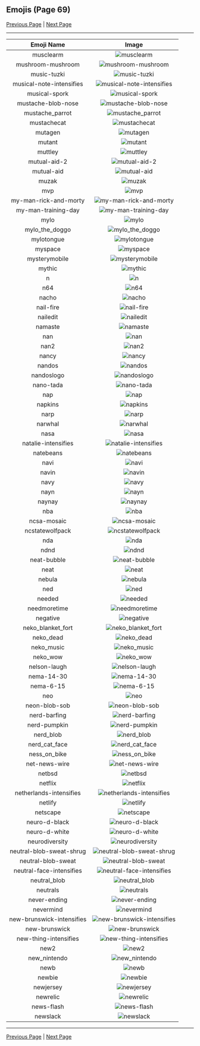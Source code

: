 
## Emojis (Page 69)

[Previous Page](/docs/hc/page-m-0068.md)
  | [Next Page](/docs/hc/page-n-0070.md)

<hr />

|Emoji Name|Image|
| :-: | :-: |
|musclearm| ![musclearm](/emojis/hc/musclearm.gif)|
|mushroom-mushroom| ![mushroom-mushroom](/emojis/hc/mushroom-mushroom.png)|
|music-tuzki| ![music-tuzki](/emojis/hc/music-tuzki.gif)|
|musical-note-intensifies| ![musical-note-intensifies](/emojis/hc/musical-note-intensifies.gif)|
|musical-spork| ![musical-spork](/emojis/hc/musical-spork.png)|
|mustache-blob-nose| ![mustache-blob-nose](/emojis/hc/mustache-blob-nose.png)|
|mustache_parrot| ![mustache_parrot](/emojis/hc/mustache_parrot.gif)|
|mustachecat| ![mustachecat](/emojis/hc/mustachecat.jpg)|
|mutagen| ![mutagen](/emojis/hc/mutagen.png)|
|mutant| ![mutant](/emojis/hc/mutant.png)|
|muttley| ![muttley](/emojis/hc/muttley.gif)|
|mutual-aid-2| ![mutual-aid-2](/emojis/hc/mutual-aid-2.png)|
|mutual-aid| ![mutual-aid](/emojis/hc/mutual-aid.png)|
|muzak| ![muzak](/emojis/hc/muzak.gif)|
|mvp| ![mvp](/emojis/hc/mvp.png)|
|my-man-rick-and-morty| ![my-man-rick-and-morty](/emojis/hc/my-man-rick-and-morty.png)|
|my-man-training-day| ![my-man-training-day](/emojis/hc/my-man-training-day.jpg)|
|mylo| ![mylo](/emojis/hc/mylo.png)|
|mylo_the_doggo| ![mylo_the_doggo](/emojis/hc/mylo_the_doggo.png)|
|mylotongue| ![mylotongue](/emojis/hc/mylotongue.png)|
|myspace| ![myspace](/emojis/hc/myspace.jpg)|
|mysterymobile| ![mysterymobile](/emojis/hc/mysterymobile.png)|
|mythic| ![mythic](/emojis/hc/mythic.png)|
|n| ![n](/emojis/hc/n.gif)|
|n64| ![n64](/emojis/hc/n64.gif)|
|nacho| ![nacho](/emojis/hc/nacho.png)|
|nail-fire| ![nail-fire](/emojis/hc/nail-fire.png)|
|nailedit| ![nailedit](/emojis/hc/nailedit.png)|
|namaste| ![namaste](/emojis/hc/namaste.jpg)|
|nan| ![nan](/emojis/hc/nan.png)|
|nan2| ![nan2](/emojis/hc/nan2.png)|
|nancy| ![nancy](/emojis/hc/nancy.png)|
|nandos| ![nandos](/emojis/hc/nandos.png)|
|nandoslogo| ![nandoslogo](/emojis/hc/nandoslogo.png)|
|nano-tada| ![nano-tada](/emojis/hc/nano-tada.png)|
|nap| ![nap](/emojis/hc/nap.jpg)|
|napkins| ![napkins](/emojis/hc/napkins.png)|
|narp| ![narp](/emojis/hc/narp.gif)|
|narwhal| ![narwhal](/emojis/hc/narwhal.png)|
|nasa| ![nasa](/emojis/hc/nasa.png)|
|natalie-intensifies| ![natalie-intensifies](/emojis/hc/natalie-intensifies.gif)|
|natebeans| ![natebeans](/emojis/hc/natebeans.png)|
|navi| ![navi](/emojis/hc/navi.png)|
|navin| ![navin](/emojis/hc/navin.jpg)|
|navy| ![navy](/emojis/hc/navy.png)|
|nayn| ![nayn](/emojis/hc/nayn.gif)|
|naynay| ![naynay](/emojis/hc/naynay.jpg)|
|nba| ![nba](/emojis/hc/nba.png)|
|ncsa-mosaic| ![ncsa-mosaic](/emojis/hc/ncsa-mosaic.png)|
|ncstatewolfpack| ![ncstatewolfpack](/emojis/hc/ncstatewolfpack.jpg)|
|nda| ![nda](/emojis/hc/nda.png)|
|ndnd| ![ndnd](/emojis/hc/ndnd.png)|
|neat-bubble| ![neat-bubble](/emojis/hc/neat-bubble.gif)|
|neat| ![neat](/emojis/hc/neat.png)|
|nebula| ![nebula](/emojis/hc/nebula.jpg)|
|ned| ![ned](/emojis/hc/ned.png)|
|needed| ![needed](/emojis/hc/needed.gif)|
|needmoretime| ![needmoretime](/emojis/hc/needmoretime.jpg)|
|negative| ![negative](/emojis/hc/negative.png)|
|neko_blanket_fort| ![neko_blanket_fort](/emojis/hc/neko_blanket_fort.png)|
|neko_dead| ![neko_dead](/emojis/hc/neko_dead.png)|
|neko_music| ![neko_music](/emojis/hc/neko_music.gif)|
|neko_wow| ![neko_wow](/emojis/hc/neko_wow.png)|
|nelson-laugh| ![nelson-laugh](/emojis/hc/nelson-laugh.png)|
|nema-14-30| ![nema-14-30](/emojis/hc/nema-14-30.png)|
|nema-6-15| ![nema-6-15](/emojis/hc/nema-6-15.png)|
|neo| ![neo](/emojis/hc/neo.png)|
|neon-blob-sob| ![neon-blob-sob](/emojis/hc/neon-blob-sob.gif)|
|nerd-barfing| ![nerd-barfing](/emojis/hc/nerd-barfing.png)|
|nerd-pumpkin| ![nerd-pumpkin](/emojis/hc/nerd-pumpkin.png)|
|nerd_blob| ![nerd_blob](/emojis/hc/nerd_blob.png)|
|nerd_cat_face| ![nerd_cat_face](/emojis/hc/nerd_cat_face.png)|
|ness_on_bike| ![ness_on_bike](/emojis/hc/ness_on_bike.gif)|
|net-news-wire| ![net-news-wire](/emojis/hc/net-news-wire.png)|
|netbsd| ![netbsd](/emojis/hc/netbsd.png)|
|netflix| ![netflix](/emojis/hc/netflix.jpg)|
|netherlands-intensifies| ![netherlands-intensifies](/emojis/hc/netherlands-intensifies.gif)|
|netlify| ![netlify](/emojis/hc/netlify.png)|
|netscape| ![netscape](/emojis/hc/netscape.gif)|
|neuro-d-black| ![neuro-d-black](/emojis/hc/neuro-d-black.png)|
|neuro-d-white| ![neuro-d-white](/emojis/hc/neuro-d-white.png)|
|neurodiversity| ![neurodiversity](/emojis/hc/neurodiversity.png)|
|neutral-blob-sweat-shrug| ![neutral-blob-sweat-shrug](/emojis/hc/neutral-blob-sweat-shrug.png)|
|neutral-blob-sweat| ![neutral-blob-sweat](/emojis/hc/neutral-blob-sweat.png)|
|neutral-face-intensifies| ![neutral-face-intensifies](/emojis/hc/neutral-face-intensifies.gif)|
|neutral_blob| ![neutral_blob](/emojis/hc/neutral_blob.png)|
|neutrals| ![neutrals](/emojis/hc/neutrals.png)|
|never-ending| ![never-ending](/emojis/hc/never-ending.png)|
|nevermind| ![nevermind](/emojis/hc/nevermind.png)|
|new-brunswick-intensifies| ![new-brunswick-intensifies](/emojis/hc/new-brunswick-intensifies.gif)|
|new-brunswick| ![new-brunswick](/emojis/hc/new-brunswick.png)|
|new-thing-intensifies| ![new-thing-intensifies](/emojis/hc/new-thing-intensifies.gif)|
|new2| ![new2](/emojis/hc/new2.png)|
|new_nintendo| ![new_nintendo](/emojis/hc/new_nintendo.png)|
|newb| ![newb](/emojis/hc/newb.jpg)|
|newbie| ![newbie](/emojis/hc/newbie.jpg)|
|newjersey| ![newjersey](/emojis/hc/newjersey.png)|
|newrelic| ![newrelic](/emojis/hc/newrelic.png)|
|news-flash| ![news-flash](/emojis/hc/news-flash.gif)|
|newslack| ![newslack](/emojis/hc/newslack.png)|

<hr/>

[Previous Page](/docs/hc/page-m-0068.md)
  | [Next Page](/docs/hc/page-n-0070.md)
